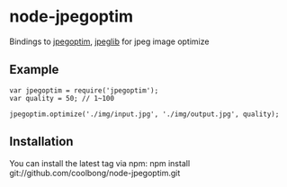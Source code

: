 # node-jpegoptim
      
Bindings to [jpegoptim](http://www.kokkonen.net/tjko/projects.html), [jpeglib](http://libjpeg.sourceforge.net/) for jpeg image optimize


## Example

	var jpegoptim = require('jpegoptim');
	var quality = 50; // 1~100

	jpegoptim.optimize('./img/input.jpg', './img/output.jpg', quality);


## Installation

You can install the latest tag via npm:
	npm install git://github.com/coolbong/node-jpegoptim.git


